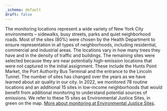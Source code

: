 ```yaml
---
_schema: default
draft: false
---
```

The monitoring locations represent a wide variety of New York City environments – sidewalks, busy streets, parks and quiet neighborhood roads. Most of the sites (80%) were chosen by the Health Department to ensure representation in all types of neighborhoods, including residential, commercial and industrial areas. The locations vary in how many trees they have and in the density of traffic and buildings. The remaining sites were selected because they are near potentially high-emission locations that were not captured in the initial assignment. These include the Hunts Point Market, the Port Authority Bus Terminal and the entrance to the Lincoln Tunnel. The number of sites has changed over the years as we have learned about air quality in our city. In 2022, we monitored 78 routine locations and an additional 15 sites in low-income neighborhoods that would benefit from additional monitoring to understand potential sources of emissions. We refer to these 15 sites as Environmental Justice Sites, in green on the map. [More about monitoring at Environmental Justice Sites](../../../data-stories/AQsnapshots/).